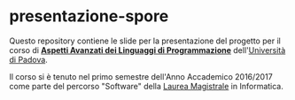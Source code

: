 # presentazione-spore
Questo repository contiene le slide per la presentazione del progetto per il corso di [**Aspetti Avanzati dei Linguaggi di Programmazione**](http://informatica.math.unipd.it/laureamagistrale/aspettiavanzatideilinguaggidiprogrammazione.html) dell'[Università di Padova](http://www.unipd.it/). 

Il corso si è tenuto nel primo semestre dell'Anno Accademico 2016/2017 come parte del percorso "Software" della [Laurea Magistrale](http://informatica.math.unipd.it/laureamagistrale/index.html) in Informatica.
